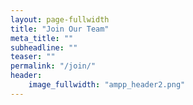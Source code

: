 ```yaml
---
layout: page-fullwidth
title: "Join Our Team"
meta_title: ""
subheadline: ""
teaser: ""
permalink: "/join/"
header:
    image_fullwidth: "ampp_header2.png"
---
```

 


